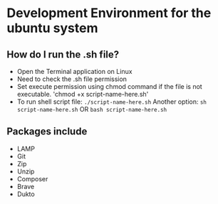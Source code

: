 # Development Environment for the ubuntu system

## How do I run the .sh file?
- Open the Terminal application on Linux
- Need to check the .sh file permission
- Set execute permission using chmod command if the file is not executable.
  'chmod +x script-name-here.sh'
- To run shell script file:
  ```./script-name-here.sh```
  Another option:
  ```sh script-name-here.sh```
  OR
  ```bash script-name-here.sh```

## Packages include
- LAMP
- Git
- Zip
- Unzip
- Composer
- Brave
- Dukto
